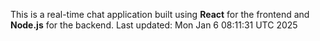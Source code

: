 This is a real-time chat application built using **React** for the frontend and **Node.js** for the backend.
Last updated: Mon Jan  6 08:11:31 UTC 2025
